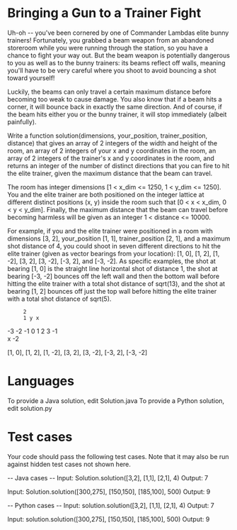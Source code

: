 Bringing a Gun to a Trainer Fight
=================================

Uh-oh -- you've been cornered by one of Commander Lambdas elite bunny
trainers! Fortunately, you grabbed a beam weapon from an abandoned
storeroom while you were running through the station, so you have a
chance to fight your way out. But the beam weapon is potentially
dangerous to you as well as to the bunny trainers: its beams reflect off
walls, meaning you'll have to be very careful where you shoot to avoid
bouncing a shot toward yourself!

Luckily, the beams can only travel a certain maximum distance before
becoming too weak to cause damage. You also know that if a beam hits a
corner, it will bounce back in exactly the same direction. And of
course, if the beam hits either you or the bunny trainer, it will stop
immediately (albeit painfully).

Write a function solution(dimensions, your\_position, trainer\_position,
distance) that gives an array of 2 integers of the width and height of
the room, an array of 2 integers of your x and y coordinates in the
room, an array of 2 integers of the trainer's x and y coordinates in the
room, and returns an integer of the number of distinct directions that
you can fire to hit the elite trainer, given the maximum distance that
the beam can travel.

The room has integer dimensions \[1 \< x\_dim \<= 1250, 1 \< y\_dim \<=
1250\]. You and the elite trainer are both positioned on the integer
lattice at different distinct positions (x, y) inside the room such that
\[0 \< x \< x\_dim, 0 \< y \< y\_dim\]. Finally, the maximum distance
that the beam can travel before becoming harmless will be given as an
integer 1 \< distance \<= 10000.

For example, if you and the elite trainer were positioned in a room with
dimensions \[3, 2\], your\_position \[1, 1\], trainer\_position \[2,
1\], and a maximum shot distance of 4, you could shoot in seven
different directions to hit the elite trainer (given as vector bearings
from your location): \[1, 0\], \[1, 2\], \[1, -2\], \[3, 2\], \[3, -2\],
\[-3, 2\], and \[-3, -2\]. As specific examples, the shot at bearing
\[1, 0\] is the straight line horizontal shot of distance 1, the shot at
bearing \[-3, -2\] bounces off the left wall and then the bottom wall
before hitting the elite trainer with a total shot distance of sqrt(13),
and the shot at bearing \[1, 2\] bounces off just the top wall before
hitting the elite trainer with a total shot distance of sqrt(5).

         2
         1 y x

-3 -2 -1 0 1 2 3 -1\
x -2

\[1, 0\], \[1, 2\], \[1, -2\], \[3, 2\], \[3, -2\], \[-3, 2\], \[-3,
-2\]

Languages
=========

To provide a Java solution, edit Solution.java To provide a Python
solution, edit solution.py

Test cases
==========

Your code should pass the following test cases. Note that it may also be
run against hidden test cases not shown here.

-- Java cases -- Input: Solution.solution(\[3,2\], \[1,1\], \[2,1\], 4)
Output: 7

Input: Solution.solution(\[300,275\], \[150,150\], \[185,100\], 500)
Output: 9

-- Python cases -- Input: solution.solution(\[3,2\], \[1,1\], \[2,1\],
4) Output: 7

Input: solution.solution(\[300,275\], \[150,150\], \[185,100\], 500)
Output: 9
